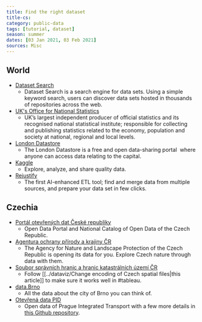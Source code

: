 ```yaml
---
title: Find the right dataset
title-cs: 
category: public-data
tags: [tutorial, dataset]
season: summer
dates: [03 Jan 2021, 03 Feb 2021]
sources: Misc
---
```


## World
* [Dataset Search](https://datasetsearch.research.google.com/)
	* Dataset Search is a search engine for data sets. Using a simple keyword search, users can discover data sets hosted in thousands of repositories across the web.
* [UK's Office for National Statistics](https://www.ons.gov.uk/)
	* UK’s largest independent producer of official statistics and its recognised national statistical institute; responsible for collecting and publishing statistics related to the economy, population and society at national, regional and local levels.
* [London Datastore](https://data.london.gov.uk/)
	* The London Datastore is a free and open data-sharing portal  where anyone can access data relating to the capital.
* [Kaggle](https://www.kaggle.com/datasets)
	* Explore, analyze, and share quality data.
* [Rejustify](https://rejustify.com/)
	* The first AI-enhanced ETL tool; find and merge data from multiple sources, and prepare your data set in few clicks.

## Czechia
* [Portál otevřených dat České republiky](https://data.gov.cz/)
	* Open Data Portal and National Catalog of Open Data of the Czech Republic.
* [Agentura ochrany přírody a krajiny ČR](https://gis-aopkcr.opendata.arcgis.com/)
	* The Agency for Nature and Landscape Protection of the Czech Republic is opening its data for you. Explore Czech nature through data with them.
* [Soubor správních hranic a hranic katastrálních území ČR](https://geoportal.cuzk.cz/(S(m1uwhmxw050u2bm2abneexph))/Default.aspx?mode=TextMeta&side=dSady_RUIAN&metadataID=CZ-CUZK-SH-V&mapid=5&head_tab=sekce-02-gp&menu=252)
	* Follow [[../dataviz/Change encoding of Czech spatial files\|this article]] to make sure it works well in #tableau.  
* [data.Brno](https://data.brno.cz/)
	* All the data about the city of Brno you can think of.
* [Otevřená data PID](https://pid.cz/o-systemu/opendata/)
	* Open data of Prague Integrated Transport with a few more details in [this Github repository](https://github.com/datastory/dpp-prepravni-pruzkumy).